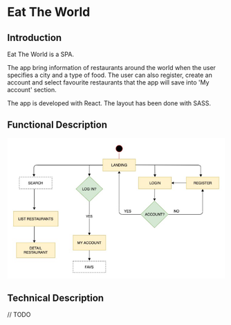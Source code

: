 # Eat The World

## Introduction

Eat The World is a SPA.

The app bring information of restaurants around the world when the user specifies a city and a type of food. 
The user can also register, create an account and select favourite restaurants that the app will save into 'My account' section.  

The app is developed with React. The layout has been done with SASS.

## Functional Description

![Alt text](workflow1.jpg)


## Technical Description

// TODO